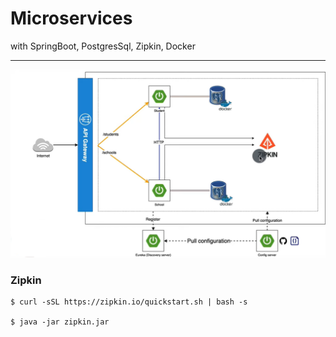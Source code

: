 # Microservices

with SpringBoot, PostgresSql, Zipkin, Docker

---

![Structure](./structure.png)

### Zipkin
```
$ curl -sSL https://zipkin.io/quickstart.sh | bash -s

$ java -jar zipkin.jar

```